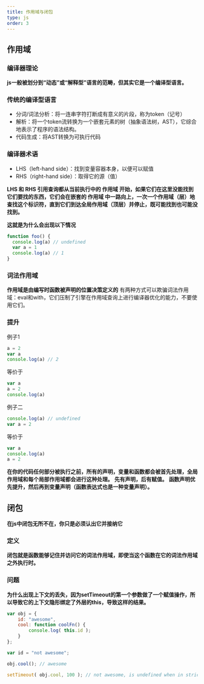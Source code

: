 ```yaml
---
title: 作用域与闭包
type: js
order: 3
---
```


## 作用域

### 编译器理论

**js一般被划分到“动态”或“解释型”语言的范畴，但其实它是一个编译型语言。**

### 传统的编译型语言

- 分词/词法分析：将一连串字符打断成有意义的片段，称为token（记号）
- 解析：将一个token流转换为一个嵌套元素的树（抽象语法树，AST），它综合地表示了程序的语法结构。
- 代码生成：将AST转换为可执行代码

### 编译器术语

- LHS（left-hand side）：找到变量容器本身，以便可以赋值
- RHS（right-hand side）：取得它的源（值）

**LHS 和 RHS 引用查询都从当前执行中的 作用域 开始，如果它们在这里没能找到它们要找的东西，它们会在嵌套的 作用域 中一路向上，一次一个作用域（层）地查找这个标识符，直到它们到达全局作用域（顶层）并停止，既可能找到也可能没找到。**

**这就是为什么会出现以下情况**
```js
function foo() {
  console.log(a) // undefined
  var a = 1
  console.log(a) // 1
}
```

### 词法作用域
**作用域是由编写时函数被声明的位置决策定义的**
有两种方式可以欺骗词法作用域：eval和with，它们压制了引擎在作用域查询上进行编译器优化的能力，不要使用它们。

### 提升
例子1
```js
a = 2
var a
console.log(a) // 2
```
等价于
```js
var a
a = 2
console.log(a)
```

例子二
```js
console.log(a) // undefined
var a = 2
```
等价于
```js
var a
console.log(a)
a = 2
```

**在你的代码任何部分被执行之前，所有的声明，变量和函数都会被首先处理，全局作用域和每个局部作用域都会进行这种处理。**
**先有声明，后有赋值。**
**函数声明优先提升，然后再到变量声明（函数表达式也是一种变量声明）。**

## 闭包
**在js中闭包无所不在，你只是必须认出它并接纳它**

### 定义
**闭包就是函数能够记住并访问它的词法作用域，即使当这个函数在它的词法作用域之外执行时。**

### 问题
**为什么出现上下文的丢失，因为setTimeout的第一个参数做了一个赋值操作，所以导致它的上下文隐形绑定了外层的this，导致这样的结果。**
```js
var obj = {
    id: "awesome",
    cool: function coolFn() {
        console.log( this.id );
    }
};

var id = "not awesome";

obj.cool(); // awesome

setTimeout( obj.cool, 100 ); // not awesome, is undefined when in strict mode.
```